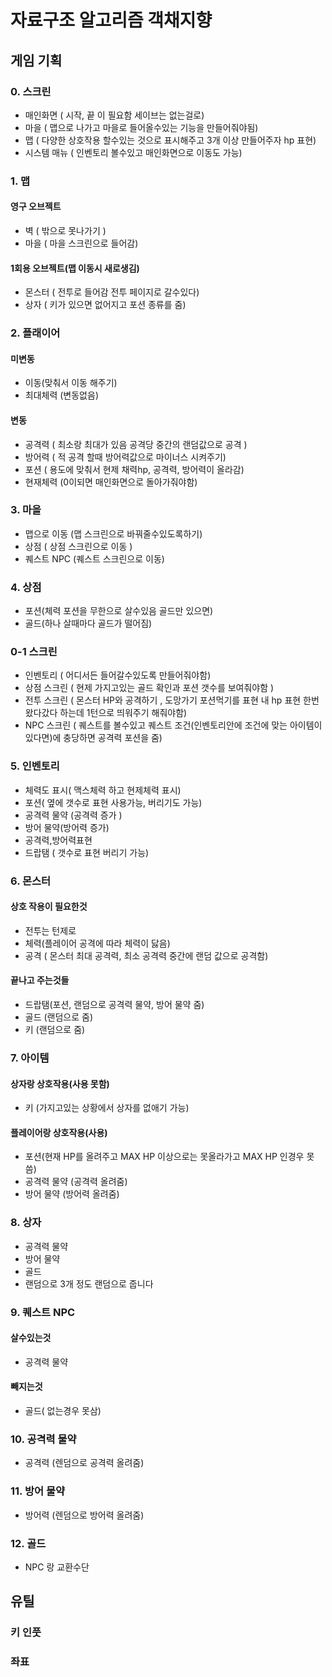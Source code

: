 # 자료구조 알고리즘 객채지향 

## 게임 기획
### 0. 스크린
* 매인화면 ( 시작, 끝 이 필요함 세이브는 없는걸로)
* 마을 ( 맵으로 나가고 마을로 들어올수있는 기능을 만들어줘야됨)
* 맵 ( 다양한 상호작용 할수있는 것으로 표시해주고 3개 이상 만들어주자 hp 표현)
* 시스템 매뉴 ( 인벤토리 볼수있고 매인화면으로 이동도 가능)
### 1. 맵 
#### 영구 오브젝트
* 벽 ( 밖으로 못나가기 )
* 마을 ( 마을 스크린으로 들어감)
#### 1회용 오브젝트(맵 이동시 새로생김)
* 몬스터 ( 전투로 들어감 전투 페이지로 갈수있다)
* 상자 ( 키가 있으면 없어지고 포션 종류를 줌)
### 2. 플래이어
#### 미변동
* 이동(맞춰서 이동 해주기)
* 최대체력 (변동없음)
#### 변동
* 공격력 ( 최소랑 최대가 있음 공격당 중간의 랜덤값으로 공격 )
* 방어력 ( 적 공격 할때 방어력값으로 마이너스 시켜주기)
* 포션 ( 용도에 맞춰서 현제 채력hp, 공격력, 방어력이 올라감)
* 현재체력 (0이되면 매인화면으로 돌아가줘야함)
### 3. 마을
* 맵으로 이동 (맵 스크린으로 바꿔줄수있도록하기)
* 상점 ( 상점 스크린으로 이동 )
* 퀘스트 NPC (퀘스트 스크린으로 이동)
### 4. 상점
* 포션(체력 포션을 무한으로 살수있음 골드만 있으면)
* 골드(하나 살때마다 골드가 떨어짐)
### 0-1 스크린
* 인벤토리 ( 어디서든 들어갈수있도록 만들어줘야함)
* 상점 스크린 ( 현제 가지고있는 골드 확인과 포션 갯수를 보여줘야함 )
* 전투 스크린 ( 몬스터 HP와 공격하기 , 도망가기 포션먹기를 표현 내 hp 표현 한번 왔다갔다 하는데 1턴으로 띄워주기 해줘야함)
* NPC 스크린 ( 퀘스트를 볼수있고 퀘스트 조건(인벤토리안에 조건에 맞는 아이템이 있다면)에 충당하면 공격력 포션을 줌)
### 5. 인벤토리
* 체력도 표시( 맥스체력 하고 현제체력 표시)
* 포션( 옆에 갯수로 표현 사용가능, 버리기도 가능)
* 공격력 물약 (공격력 증가 )
* 방어 물약(방어력 증가)
* 공격력,방어력표현
* 드랍탬 ( 갯수로 표현 버리기 가능)
### 6. 몬스터
#### 상호 작용이 필요한것
* 전투는 턴제로
* 체력(플레이어 공격에 따라 체력이 닳음)
* 공격 ( 몬스터 최대 공격력, 최소 공격력 중간에 랜덤 값으로 공격함)
#### 끝나고 주는것들
* 드랍탬(포션, 랜덤으로 공격력 물약, 방어 물약 줌)
* 골드 (랜덤으로 줌)
* 키 (랜덤으로 줌)
### 7. 아이템
#### 상자랑 상호작용(사용 못함)
* 키 (가지고있는 상황에서 상자를 없애기 가능)
#### 플레이어랑 상호작용(사용)
* 포션(현재 HP를 올려주고 MAX HP 이상으로는 못올라가고 MAX HP 인경우 못씀)
* 공격력 물약 (공격력 올려줌)
* 방어 물약 (방어력 올려줌)
### 8. 상자
* 공격력 물약
* 방어 물약
* 골드
* 랜덤으로 3개 정도 랜덤으로 줍니다
### 9. 퀘스트 NPC
#### 살수있는것
* 공격력 물약
#### 빼지는것 
* 골드( 없는경우 못삼)
### 10. 공격력 물약
* 공격력 (렌덤으로 공격력 올려줌)
### 11. 방어 물약
* 방어력 (렌덤으로 방어력 올려줌)
### 12. 골드
* NPC 랑 교환수단 
## 유틸
### 키 인풋
### 좌표